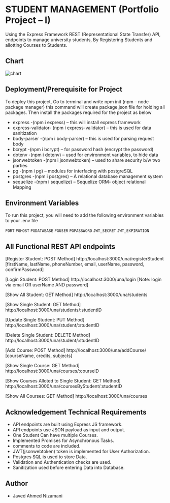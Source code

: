 
# STUDENT MANAGEMENT (Portfolio Project – I)

Using the Express Framework REST (Representational State Transfer) API, endpoints to manage university students, By Registering Students and allotting Courses to Students.
## Chart

![chart](https://github.com/JavedNizamani/Student_Management/assets/139638213/d48ecbd6-d18a-47fe-a501-9a9d4b64b64a)




## Deployment/Prerequisite for Project

To deploy this project, Go to terminal and write npm init (npm – node package manager) this command will create package.json file for holding all packages. Then install the packages required for the project as below

- express -(npm i express) – this will install  express framework
- express-validator- (npm i express-validator) – this is used for data sanitization
- body-parser -(npm i body-parser) – this is used for parsing request body
- bcrypt -(npm i bcrypt) – for password hash (encrypt the password)
- dotenv -(npm i dotenv) – used for environment variables, to hide data
- jsonwebtoken -(npm i jsonwebtoken) – used to share security b/w two parties
- pg -(npm i pg) – modules for interfacing with postgreSQL
- postgres -(npm i postgres) – A relational database management system
- sequelize -(npm i sequelize) – Sequelize ORM- object relational Mapping



## Environment Variables

To run this project, you will need to add the following environment variables to your .env file

`PORT`
`PGHOST`
`PGDATABASE`
`PGUSER`
`PGPASSWORD`
`JWT_SECRET`
`JWT_EXPIRATION`


## All Functional REST API endpoints

[Register Student: POST Method]
http://localhost:3000/una/registerStudent
[firstName, lastName, phoneNumber, email, userName, password, confirmPassword]

[Login Student: POST Method]
http://localhost:3000/una/login
[Note: login via email OR userName AND password]

[Show All Student: GET Method]
http://localhost:3000/una/students

[Show Single Student: GET Method]
http://localhost:3000/una/students/:studentID

[Update Single Student: PUT Method]
http://localhost:3000/una/student/:studentID

[Delete Single Student: DELETE Method]
http://localhost:3000/una/student/:studentID

[Add Course: POST Method]
http://localhost:3000/una/addCourse/
[courseName, credits, subjects]

[Show Single Course: GET Method]
http://localhost:3000/una/courses/:courseID

[Show Courses Alloted to Single Student: GET Method]
http://localhost:3000/una/coursesByStudent/:studentID

[Show All Courses: GET Method]
http://localhost:3000/una/courses


## Acknowledgement Technical Requirements

- API endpoints are built using Express JS framework.
- API endpoints use JSON payload as input and output.
- One Student Can have multiple Courses.
- Implemented Promises for Asynchronous Tasks.
- comments to code are included.
- JWT(jsonwebtoken) token is implemented for User Authorization.
- Postgres SQL is used to store Data.
- Validation and Authentication checks are used.
- Sanitization used before entering Data into Database.

## Author
- Javed Ahmed Nizamani

